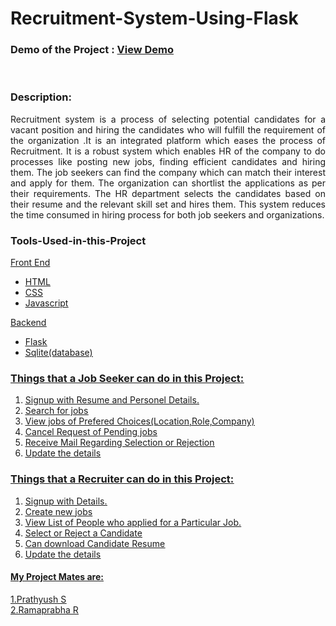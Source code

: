 # Recruitment-System-Using-Flask
<h3>Demo of the Project : <a href="https://drive.google.com/file/d/1tBi3d9PtFpfh2rLsUHuU8nAq2skur4g2/view?usp=sharing"> View Demo </a></h3>
<br>
<h3>Description:</h3>
<p align="justify">Recruitment system is a process of selecting potential candidates for a vacant position and hiring the candidates who will fulfill the requirement of the organization .It is an integrated platform which eases the process of Recruitment. It is a robust system which enables HR of the company to do processes like posting new jobs, finding efficient candidates and hiring them. The job seekers can find the company which can match their interest and apply for them. The organization can shortlist the applications as per their requirements. The HR department selects the candidates based on their resume and the relevant skill set and hires them. This system reduces the time consumed in hiring process for both job seekers and organizations.</p>
<h3>Tools-Used-in-this-Project</h3>
<u>Front End<u>
  <ul><li>HTML</li>
    <li>CSS</li>
    <li>Javascript</li>
  </ul>
  <u>Backend<u>
    <ul><li>Flask</li>
      <li>Sqlite(database) </li>
    </ul>
    <h3>Things that a Job Seeker can do in this Project:</h3>
    <ol>
      <li>Signup with Resume and Personel Details.</li>
      <li>Search for jobs</li>
      <li>View jobs of Prefered Choices(Location,Role,Company)</li>
      <li>Cancel Request of Pending jobs</li>
      <li>Receive Mail Regarding Selection or Rejection </li>
      <li>Update the details</li>
    </ol>
     <h3>Things that a Recruiter can do in this Project:</h3>
    <ol>
      <li>Signup with Details.</li>
      <li>Create new  jobs</li>
      <li>View List of People who applied for a Particular Job.</li>
      <li>Select or Reject a Candidate</li>
      <li>Can download Candidate Resume</li>
      <li>Update the details</li>
    </ol>
    
      
<h4>My Project Mates are:</h4>
1.<a href="https://github.com/prathyush2510">Prathyush S</a><br>
2.Ramaprabha R

